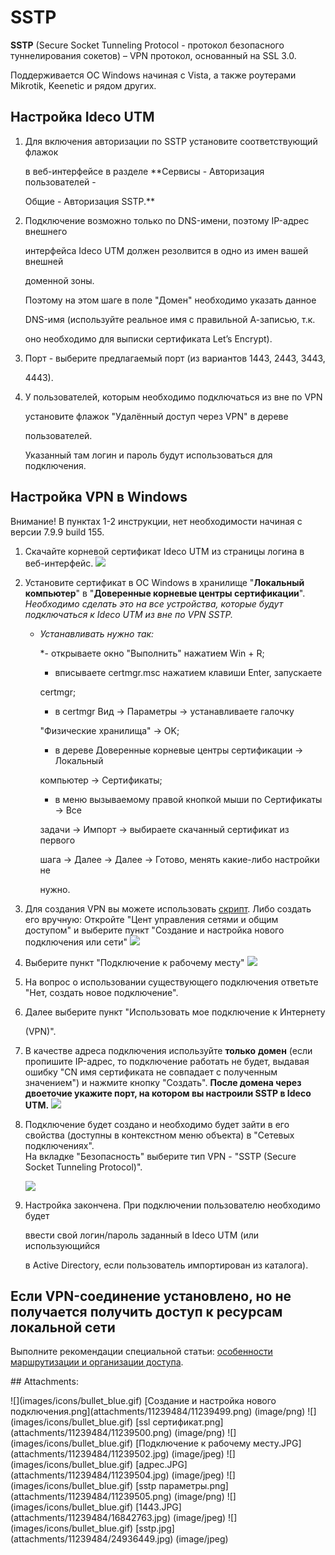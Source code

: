 # SSTP

**SSTP** \(Secure Socket Tunneling Protocol - протокол безопасного туннелирования сокетов\) – VPN протокол, основанный на SSL 3.0.

Поддерживается ОС Windows начиная с Vista, а также роутерами Mikrotik, Keenetic и рядом других.

## Настройка Ideco UTM

1. Для включения авторизации по SSTP установите соответствующий флажок

   в веб-интерфейсе в разделе \*\*Сервисы - Авторизация пользователей -

   Общие - Авторизация SSTP.\*\*

2. Подключение возможно только по DNS-имени, поэтому IP-адрес внешнего

   интерфейса Ideco UTM должен резолвится в одно из имен вашей внешней

   доменной зоны.  

   Поэтому на этом шаге в поле "Домен" необходимо указать данное

   DNS-имя \(используйте реальное имя с правильной А-записью, т.к.

   оно необходимо для выписки сертификата Let’s Encrypt\).

3. Порт - выберите предлагаемый порт \(из вариантов 1443, 2443, 3443,

   4443\).

4. У пользователей, которым необходимо подключаться из вне по VPN

   установите флажок "Удалённый доступ через VPN" в дереве

   пользователей.  

   Указанный там логин и пароль будут использоваться для подключения.

## Настройка VPN в Windows

Внимание! В пунктах 1-2 инструкции, нет необходимости начиная с версии 7.9.9 build 155.

1. Скачайте корневой сертификат Ideco UTM из страницы логина в веб-интерфейс. ![](../../../../.gitbook/assets/11239500.png)
2. Установите сертификат в ОС Windows в хранилище "**Локальный компьютер**" в "**Доверенные корневые центры сертификации**". _Необходимо сделать это на все устройства, которые будут подключаться к Ideco UTM из вне по VPN SSTP._
   * _Устанавливать нужно так:_  

     \*- открываете окно "Выполнить" нажатием Win + R;  

     - вписываете certmgr.msc нажатием клавиши Enter, запускаете

     certmgr;  

     - в certmgr Вид -&gt; Параметры -&gt; устанавливаете галочку

     "Физические хранилища" -&gt; OK;  

     - в дереве Доверенные корневые центры сертификации -&gt; Локальный

     компьютер -&gt; Сертификаты;  

     - в меню вызываемому правой кнопкой мыши по Сертификаты -&gt; Все

     задачи -&gt; Импорт -&gt; выбираете скачанный сертификат из первого

     шага -&gt; Далее -&gt; Далее -&gt; Готово, менять какие-либо настройки не

     нужно.  
3. Для создания VPN вы можете использовать [скрипт](https://github.com/ideco-team/docsUTM/tree/54be5c28981601375569bdca6ef75ead87808b16/Скрипт_автоматического_создания_пользовательских_подключений_по_SSTP/README.md). Либо создать его вручную: Откройте "Цент управления сетями и общим доступом" и выберите пункт "Создание и настройка нового подключения или сети" ![](../../../../.gitbook/assets/11239499.png)
4. Выберите пункт "Подключение к рабочему месту" ![](../../../../.gitbook/assets/11239502.jpg)
5. На вопрос о использовании существующего подключения ответьте "Нет, создать новое подключение".
6. Далее выберите пункт "Использовать мое подключение к Интернету

   \(VPN\)".

7. В качестве адреса подключения используйте **только** **домен** \(если пропишите IP-адрес, то подключение работать не будет, выдавая ошибку "CN имя сертификата не совпадает с полученным значением"\) и нажмите кнопку "Создать". **После домена через двоеточие укажите порт, на котором вы настроили SSTP в Ideco UTM.** ![](../../../../.gitbook/assets/16842763.jpg)
8. Подключение будет создано и необходимо будет зайти в его свойства \(доступны в контекстном меню объекта\) в "Сетевых подключениях".  
   На вкладке "Безопасность" выберите тип VPN - "SSTP \(Secure Socket Tunneling Protocol\)".

   ![](../../../../.gitbook/assets/24936449.jpg)

9. Настройка закончена. При подключении пользователю необходимо будет

   ввести свой логин/пароль заданный в Ideco UTM \(или использующийся

   в Active Directory, если пользователь импортирован из каталога\).

## Если VPN-соединение установлено, но не получается получить доступ к ресурсам локальной сети

Выполните рекомендации специальной статьи: [особенности маршрутизации и организации доступа](https://github.com/ideco-team/docsUTM/tree/54be5c28981601375569bdca6ef75ead87808b16/Особенности_маршрутизации_и_организации_доступа/README.md).

 \#\# Attachments:

 !\[\]\(images/icons/bullet\_blue.gif\) \[Создание и настройка нового подключения.png\]\(attachments/11239484/11239499.png\) \(image/png\) !\[\]\(images/icons/bullet\_blue.gif\) \[ssl сертификат.png\]\(attachments/11239484/11239500.png\) \(image/png\) !\[\]\(images/icons/bullet\_blue.gif\) \[Подключение к рабочему месту.JPG\]\(attachments/11239484/11239502.jpg\) \(image/jpeg\) !\[\]\(images/icons/bullet\_blue.gif\) \[адрес.JPG\]\(attachments/11239484/11239504.jpg\) \(image/jpeg\) !\[\]\(images/icons/bullet\_blue.gif\) \[sstp параметры.png\]\(attachments/11239484/11239505.png\) \(image/png\) !\[\]\(images/icons/bullet\_blue.gif\) \[1443.JPG\]\(attachments/11239484/16842763.jpg\) \(image/jpeg\) !\[\]\(images/icons/bullet\_blue.gif\) \[sstp.jpg\]\(attachments/11239484/24936449.jpg\) \(image/jpeg\)

